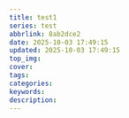 ```yaml
---
title: test1
series: test
abbrlink: 8ab2dce2
date: 2025-10-03 17:49:15
updated: 2025-10-03 17:49:15
top_img:
cover:
tags:
categories:
keywords:
description:
---
```


